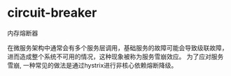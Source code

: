 # circuit-breaker
内存熔断器

在微服务架构中通常会有多个服务层调用，基础服务的故障可能会导致级联故障，进而造成整个系统不可用的情况，这种现象被称为服务雪崩效应。
为了应对服务雪崩, 一种常见的做法是通过hystrix进行非核心依赖熔断降级。
